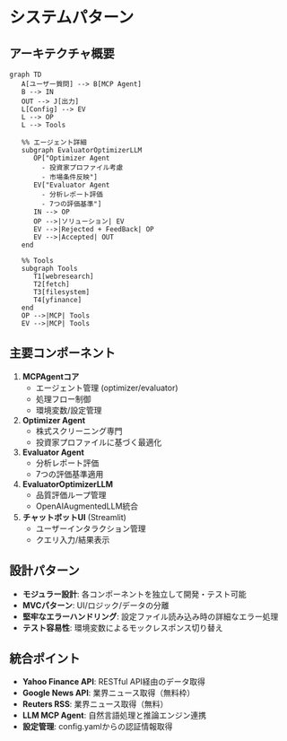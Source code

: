 # システムパターン

## アーキテクチャ概要
```mermaid
graph TD
   A[ユーザー質問] --> B[MCP Agent]
   B --> IN
   OUT --> J[出力]
   L[Config] --> EV
   L --> OP
   L --> Tools

   %% エージェント詳細
   subgraph EvaluatorOptimizerLLM
      OP["Optimizer Agent
        - 投資家プロファイル考慮
        - 市場条件反映"]
      EV["Evaluator Agent
        - 分析レポート評価
        - 7つの評価基準"]
      IN --> OP
      OP -->|ソリューション| EV
      EV -->|Rejected + FeedBack| OP
      EV -->|Accepted| OUT
   end

   %% Tools
   subgraph Tools
      T1[webresearch]
      T2[fetch]
      T3[filesystem]
      T4[yfinance]
   end
   OP -->|MCP| Tools
   EV -->|MCP| Tools
```

## 主要コンポーネント
1. **MCPAgentコア**
   - エージェント管理 (optimizer/evaluator)
   - 処理フロー制御
   - 環境変数/設定管理
2. **Optimizer Agent**
   - 株式スクリーニング専門
   - 投資家プロファイルに基づく最適化
3. **Evaluator Agent**
   - 分析レポート評価
   - 7つの評価基準適用
4. **EvaluatorOptimizerLLM**
   - 品質評価ループ管理
   - OpenAIAugmentedLLM統合
5. **チャットボットUI** (Streamlit)
   - ユーザーインタラクション管理
   - クエリ入力/結果表示

## 設計パターン
- **モジュラー設計**: 各コンポーネントを独立して開発・テスト可能
- **MVCパターン**: UI/ロジック/データの分離
- **堅牢なエラーハンドリング**: 設定ファイル読み込み時の詳細なエラー処理
- **テスト容易性**: 環境変数によるモックレスポンス切り替え

## 統合ポイント
- **Yahoo Finance API**: RESTful API経由のデータ取得
- **Google News API**: 業界ニュース取得（無料枠）
- **Reuters RSS**: 業界ニュース取得（無料）
- **LLM MCP Agent**: 自然言語処理と推論エンジン連携
- **設定管理**: config.yamlからの認証情報取得
